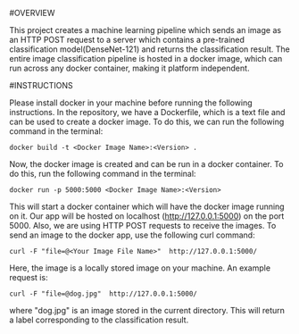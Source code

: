 #OVERVIEW

This project creates a machine learning pipeline which sends an image as an HTTP POST request to a server which contains a pre-trained classification model(DenseNet-121) and returns the classification result. The entire image classification pipeline is hosted in a docker image, which can run across any docker container, making it platform independent.

#INSTRUCTIONS

Please install docker in your machine before running the following instructions. In the repository, we have a Dockerfile, which is a text file and can be used to create a docker image. To do this, we can run the following command in the terminal:
```
docker build -t <Docker Image Name>:<Version> .
```
Now, the docker image is created and can be run in a docker container. To do this, run the following command in the terminal:
```
docker run -p 5000:5000 <Docker Image Name>:<Version>
```
This will start a docker container which will have the docker image running on it. Our app will be hosted on localhost (http://127.0.0.1:5000) on the port 5000. Also, we are using HTTP POST requests to receive the images. To send an image to the docker app, use the following curl command:
```
curl -F "file=@<Your Image File Name>"  http://127.0.0.1:5000/
```
Here, the image is a locally stored image on your machine. An example request is:
```
curl -F "file=@dog.jpg"  http://127.0.0.1:5000/
```
where "dog.jpg" is an image stored in the current directory. This will return a label corresponding to the classification result.
